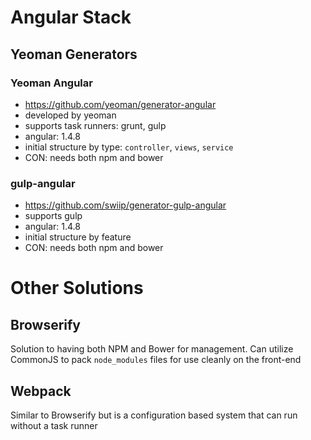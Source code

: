 # Angular Stack

## Yeoman Generators

### Yeoman Angular
  * https://github.com/yeoman/generator-angular
  * developed by yeoman
  * supports task runners: grunt, gulp
  * angular: 1.4.8
  * initial structure by type: `controller`, `views`, `service`
  * CON: needs both npm and bower


### gulp-angular
  * https://github.com/swiip/generator-gulp-angular
  * supports gulp
  * angular: 1.4.8
  * initial structure by feature
  * CON: needs both npm and bower


# Other Solutions

## Browserify
Solution to having both NPM and Bower for management. Can utilize CommonJS to pack `node_modules` files for use cleanly on the front-end

## Webpack
Similar to Browserify but is a configuration based system that can run without a task runner
